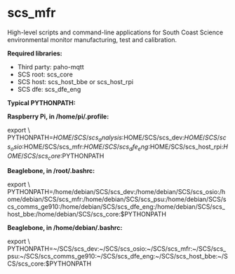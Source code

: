 # scs_mfr
High-level scripts and command-line applications for South Coast Science environmental monitor manufacturing, test and calibration.

**Required libraries:** 

* Third party: paho-mqtt
* SCS root: scs_core
* SCS host: scs_host_bbe or scs_host_rpi
* SCS dfe: scs_dfe_eng


**Typical PYTHONPATH:**

**Raspberry Pi, in /home/pi/.profile:**

export \\
PYTHONPATH=$HOME/SCS/scs_analysis:$HOME/SCS/scs_dev:$HOME/SCS/scs_osio:$HOME/SCS/scs_mfr:$HOME/SCS/scs_dfe_eng:$HOME/SCS/scs_host_rpi:$HOME/SCS/scs_core:$PYTHONPATH


**Beaglebone, in /root/.bashrc:**

export \\
PYTHONPATH=/home/debian/SCS/scs_dev:/home/debian/SCS/scs_osio:/home/debian/SCS/scs_mfr:/home/debian/SCS/scs_psu:/home/debian/SCS/scs_comms_ge910:/home/debian/SCS/scs_dfe_eng:/home/debian/SCS/scs_host_bbe:/home/debian/SCS/scs_core:$PYTHONPATH


**Beaglebone, in /home/debian/.bashrc:**

export \\
PYTHONPATH=\~/SCS/scs_dev:\~/SCS/scs_osio:\~/SCS/scs_mfr:\~/SCS/scs_psu:\~/SCS/scs_comms_ge910:\~/SCS/scs_dfe_eng:\~/SCS/scs_host_bbe:\~/SCS/scs_core:$PYTHONPATH
